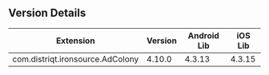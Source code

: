 ## Version Details

| Extension | Version | Android Lib | iOS Lib |
| --- | --- | --- | --- |
| com.distriqt.ironsource.AdColony | 4.10.0 | 4.3.13 | 4.3.15 |
